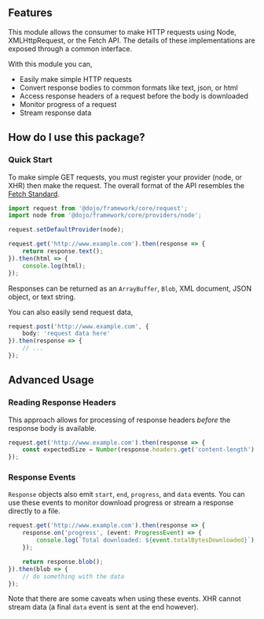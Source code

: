 ## Features

This module allows the consumer to make HTTP requests using Node, XMLHttpRequest, or the Fetch API. The details of
these implementations are exposed through a common interface.

With this module you can,

* Easily make simple HTTP requests
* Convert response bodies to common formats like text, json, or html
* Access response headers of a request before the body is downloaded
* Monitor progress of a request
* Stream response data

## How do I use this package?

### Quick Start

To make simple GET requests, you must register your provider (node, or XHR) then make the request.  The overall
format of the API resembles the [Fetch Standard](https://fetch.spec.whatwg.org/).

```ts
import request from '@dojo/framework/core/request';
import node from '@dojo/framework/core/providers/node';

request.setDefaultProvider(node);

request.get('http://www.example.com').then(response => {
    return response.text();
}).then(html => {
    console.log(html);
});
```

Responses can be returned as an `ArrayBuffer`, `Blob`, XML document, JSON object, or text string.

You can also easily send request data,

```ts
request.post('http://www.example.com', {
    body: 'request data here'
}).then(response => {
    // ...
});
```

## Advanced Usage

### Reading Response Headers

This approach allows for processing of response headers _before_ the response body is available.

```ts
request.get('http://www.example.com').then(response => {
    const expectedSize = Number(response.headers.get('content-length') || 0);
});
```

### Response Events

`Response` objects also emit `start`, `end`, `progress`, and `data` events. You can use these events to monitor download progress
or stream a response directly to a file.

```ts
request.get('http://www.example.com').then(response => {
    response.on('progress', (event: ProgressEvent) => {
        console.log(`Total downloaded: ${event.totalBytesDownloaded}`);
    });

    return response.blob();
}).then(blob => {
    // do something with the data
});
```

Note that there are some caveats when using these events. XHR cannot stream data (a final `data` event is sent at the end however).
